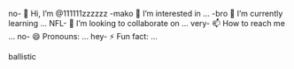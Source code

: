 no- 👋 Hi, I’m @111111zzzzzz
-mako 👀 I’m interested in ...
-bro 🌱 I’m currently learning ...
NFL- 💞️ I’m looking to collaborate on ...
very- 📫 How to reach me ...
no- 😄 Pronouns: ...
hey- ⚡ Fun fact: ...

<!---
111111zzzzzz/111111zzzzzz is a ✨ special ✨ repository because its `README.md` (this file) appears on your GitHub profile.
You can click the Preview link to take a look at your changes.
--->
ballistic
